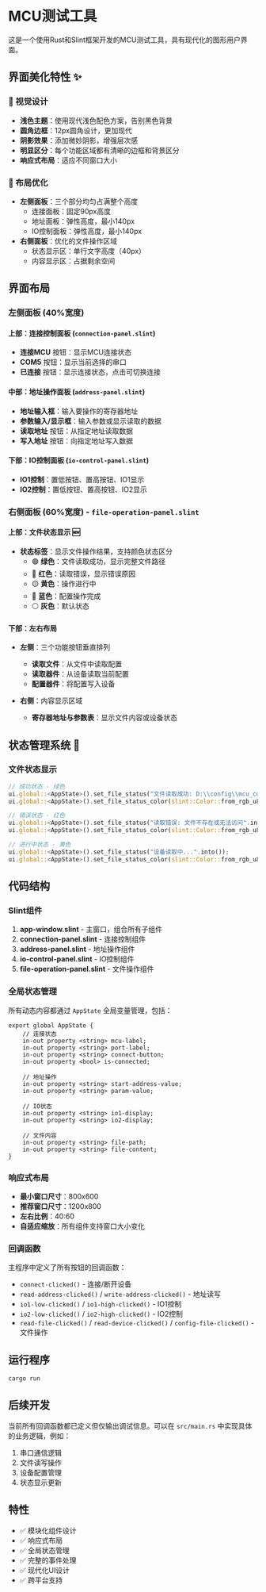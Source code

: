 # MCU测试工具

这是一个使用Rust和Slint框架开发的MCU测试工具，具有现代化的图形用户界面。

## 界面美化特性 ✨

### 🎨 视觉设计
- **浅色主题**：使用现代浅色配色方案，告别黑色背景
- **圆角边框**：12px圆角设计，更加现代
- **阴影效果**：添加微妙阴影，增强层次感
- **明显区分**：每个功能区域都有清晰的边框和背景区分
- **响应式布局**：适应不同窗口大小

### 🎯 布局优化
- **左侧面板**：三个部分均匀占满整个高度
  - 连接面板：固定90px高度
  - 地址面板：弹性高度，最小140px
  - IO控制面板：弹性高度，最小140px
- **右侧面板**：优化的文件操作区域
  - 状态显示区：单行文字高度（40px）
  - 内容显示区：占据剩余空间

## 界面布局

### 左侧面板 (40%宽度)

#### 上部：连接控制面板 (`connection-panel.slint`)
- **连接MCU** 按钮：显示MCU连接状态
- **COM5** 按钮：显示当前选择的串口
- **已连接** 按钮：显示连接状态，点击可切换连接

#### 中部：地址操作面板 (`address-panel.slint`)
- **地址输入框**：输入要操作的寄存器地址
- **参数输入/显示框**：输入参数或显示读取的数据
- **读取地址** 按钮：从指定地址读取数据
- **写入地址** 按钮：向指定地址写入数据

#### 下部：IO控制面板 (`io-control-panel.slint`)
- **IO1控制**：置低按钮、置高按钮、IO1显示
- **IO2控制**：置低按钮、置高按钮、IO2显示

### 右侧面板 (60%宽度) - `file-operation-panel.slint`

#### 上部：文件状态显示 🆕
- **状态标签**：显示文件操作结果，支持颜色状态区分
  - 🟢 **绿色**：文件读取成功，显示完整文件路径
  - 🔴 **红色**：读取错误，显示错误原因
  - 🟡 **黄色**：操作进行中
  - 🔵 **蓝色**：配置操作完成
  - ⚪ **灰色**：默认状态

#### 下部：左右布局
- **左侧**：三个功能按钮垂直排列
  - **读取文件**：从文件中读取配置
  - **读取器件**：从设备读取当前配置  
  - **配置器件**：将配置写入设备

- **右侧**：内容显示区域
  - **寄存器地址与参数表**：显示文件内容或设备状态

## 状态管理系统 🔄

### 文件状态显示
```rust
// 成功状态 - 绿色
ui.global::<AppState>().set_file_status("文件读取成功: D:\\config\\mcu_config.txt".into());
ui.global::<AppState>().set_file_status_color(slint::Color::from_rgb_u8(40, 167, 69).into());

// 错误状态 - 红色  
ui.global::<AppState>().set_file_status("读取错误: 文件不存在或无法访问".into());
ui.global::<AppState>().set_file_status_color(slint::Color::from_rgb_u8(220, 53, 69).into());

// 进行中状态 - 黄色
ui.global::<AppState>().set_file_status("设备读取中...".into());
ui.global::<AppState>().set_file_status_color(slint::Color::from_rgb_u8(255, 193, 7).into());
```

## 代码结构

### Slint组件

1. **app-window.slint** - 主窗口，组合所有子组件
2. **connection-panel.slint** - 连接控制组件
3. **address-panel.slint** - 地址操作组件
4. **io-control-panel.slint** - IO控制组件
5. **file-operation-panel.slint** - 文件操作组件

### 全局状态管理

所有动态内容都通过 `AppState` 全局变量管理，包括：

```slint
export global AppState {
    // 连接状态
    in-out property <string> mcu-label;
    in-out property <string> port-label;
    in-out property <string> connect-button;
    in-out property <bool> is-connected;
    
    // 地址操作
    in-out property <string> start-address-value;
    in-out property <string> param-value;
    
    // IO状态
    in-out property <string> io1-display;
    in-out property <string> io2-display;
    
    // 文件内容
    in-out property <string> file-path;
    in-out property <string> file-content;
}
```

### 响应式布局

- **最小窗口尺寸**：800x600
- **推荐窗口尺寸**：1200x800
- **左右比例**：40:60
- **自适应缩放**：所有组件支持窗口大小变化

### 回调函数

主程序中定义了所有按钮的回调函数：

- `connect-clicked()` - 连接/断开设备
- `read-address-clicked()` / `write-address-clicked()` - 地址读写
- `io1-low-clicked()` / `io1-high-clicked()` - IO1控制
- `io2-low-clicked()` / `io2-high-clicked()` - IO2控制
- `read-file-clicked()` / `read-device-clicked()` / `config-file-clicked()` - 文件操作

## 运行程序

```bash
cargo run
```

## 后续开发

当前所有回调函数都已定义但仅输出调试信息。可以在 `src/main.rs` 中实现具体的业务逻辑，例如：

1. 串口通信逻辑
2. 文件读写操作
3. 设备配置管理
4. 状态显示更新

## 特性

- ✅ 模块化组件设计
- ✅ 响应式布局
- ✅ 全局状态管理
- ✅ 完整的事件处理
- ✅ 现代化UI设计
- ✅ 跨平台支持
